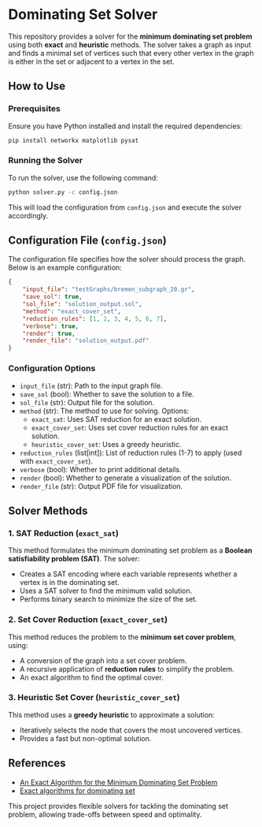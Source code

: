 # Dominating Set Solver

This repository provides a solver for the **minimum dominating set problem** using both **exact** and **heuristic** methods. The solver takes a graph as input and finds a minimal set of vertices such that every other vertex in the graph is either in the set or adjacent to a vertex in the set.

## How to Use

### Prerequisites
Ensure you have Python installed and install the required dependencies:
```bash
pip install networkx matplotlib pysat
```

### Running the Solver
To run the solver, use the following command:
```bash
python solver.py -c config.json
```
This will load the configuration from `config.json` and execute the solver accordingly.

## Configuration File (`config.json`)
The configuration file specifies how the solver should process the graph. Below is an example configuration:
```json
{
    "input_file": "testGraphs/bremen_subgraph_20.gr",
    "save_sol": true,
    "sol_file": "solution_output.sol",
    "method": "exact_cover_set",
    "reduction_rules": [1, 2, 3, 4, 5, 6, 7],
    "verbose": true,
    "render": true,
    "render_file": "solution_output.pdf"
}
```
### Configuration Options
- `input_file` (str): Path to the input graph file.
- `save_sol` (bool): Whether to save the solution to a file.
- `sol_file` (str): Output file for the solution.
- `method` (str): The method to use for solving. Options:
  - `exact_sat`: Uses SAT reduction for an exact solution.
  - `exact_cover_set`: Uses set cover reduction rules for an exact solution.
  - `heuristic_cover_set`: Uses a greedy heuristic.
- `reduction_rules` (list[int]): List of reduction rules (1-7) to apply (used with `exact_cover_set`).
- `verbose` (bool): Whether to print additional details.
- `render` (bool): Whether to generate a visualization of the solution.
- `render_file` (str): Output PDF file for visualization.

## Solver Methods

### 1. SAT Reduction (`exact_sat`)
This method formulates the minimum dominating set problem as a **Boolean satisfiability problem (SAT)**. The solver:
- Creates a SAT encoding where each variable represents whether a vertex is in the dominating set.
- Uses a SAT solver to find the minimum valid solution.
- Performs binary search to minimize the size of the set.

### 2. Set Cover Reduction (`exact_cover_set`)
This method reduces the problem to the **minimum set cover problem**, using:
- A conversion of the graph into a set cover problem.
- A recursive application of **reduction rules** to simplify the problem.
- An exact algorithm to find the optimal cover.

### 3. Heuristic Set Cover (`heuristic_cover_set`)
This method uses a **greedy heuristic** to approximate a solution:
- Iteratively selects the node that covers the most uncovered vertices.
- Provides a fast but non-optimal solution.

## References
- [An Exact Algorithm for the Minimum Dominating Set Problem](https://www.ijcai.org/proceedings/2023/622)
- [Exact algorithms for dominating set](https://www.sciencedirect.com/science/article/pii/S0166218X11002393)

This project provides flexible solvers for tackling the dominating set problem, allowing trade-offs between speed and optimality.